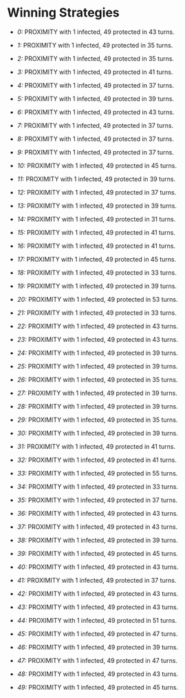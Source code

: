 # Winning Strategies

* _0:_ PROXIMITY with 1 infected, 49 protected in 43 turns.


* _1:_ PROXIMITY with 1 infected, 49 protected in 35 turns.


* _2:_ PROXIMITY with 1 infected, 49 protected in 35 turns.


* _3:_ PROXIMITY with 1 infected, 49 protected in 41 turns.


* _4:_ PROXIMITY with 1 infected, 49 protected in 37 turns.


* _5:_ PROXIMITY with 1 infected, 49 protected in 39 turns.


* _6:_ PROXIMITY with 1 infected, 49 protected in 43 turns.


* _7:_ PROXIMITY with 1 infected, 49 protected in 37 turns.


* _8:_ PROXIMITY with 1 infected, 49 protected in 37 turns.


* _9:_ PROXIMITY with 1 infected, 49 protected in 37 turns.


* _10:_ PROXIMITY with 1 infected, 49 protected in 45 turns.


* _11:_ PROXIMITY with 1 infected, 49 protected in 39 turns.


* _12:_ PROXIMITY with 1 infected, 49 protected in 37 turns.


* _13:_ PROXIMITY with 1 infected, 49 protected in 39 turns.


* _14:_ PROXIMITY with 1 infected, 49 protected in 31 turns.


* _15:_ PROXIMITY with 1 infected, 49 protected in 41 turns.


* _16:_ PROXIMITY with 1 infected, 49 protected in 41 turns.


* _17:_ PROXIMITY with 1 infected, 49 protected in 45 turns.


* _18:_ PROXIMITY with 1 infected, 49 protected in 33 turns.


* _19:_ PROXIMITY with 1 infected, 49 protected in 39 turns.


* _20:_ PROXIMITY with 1 infected, 49 protected in 53 turns.


* _21:_ PROXIMITY with 1 infected, 49 protected in 33 turns.


* _22:_ PROXIMITY with 1 infected, 49 protected in 43 turns.


* _23:_ PROXIMITY with 1 infected, 49 protected in 43 turns.


* _24:_ PROXIMITY with 1 infected, 49 protected in 39 turns.


* _25:_ PROXIMITY with 1 infected, 49 protected in 39 turns.


* _26:_ PROXIMITY with 1 infected, 49 protected in 35 turns.


* _27:_ PROXIMITY with 1 infected, 49 protected in 39 turns.


* _28:_ PROXIMITY with 1 infected, 49 protected in 39 turns.


* _29:_ PROXIMITY with 1 infected, 49 protected in 35 turns.


* _30:_ PROXIMITY with 1 infected, 49 protected in 39 turns.


* _31:_ PROXIMITY with 1 infected, 49 protected in 41 turns.


* _32:_ PROXIMITY with 1 infected, 49 protected in 41 turns.


* _33:_ PROXIMITY with 1 infected, 49 protected in 55 turns.


* _34:_ PROXIMITY with 1 infected, 49 protected in 33 turns.


* _35:_ PROXIMITY with 1 infected, 49 protected in 37 turns.


* _36:_ PROXIMITY with 1 infected, 49 protected in 43 turns.


* _37:_ PROXIMITY with 1 infected, 49 protected in 43 turns.


* _38:_ PROXIMITY with 1 infected, 49 protected in 39 turns.


* _39:_ PROXIMITY with 1 infected, 49 protected in 45 turns.


* _40:_ PROXIMITY with 1 infected, 49 protected in 43 turns.


* _41:_ PROXIMITY with 1 infected, 49 protected in 37 turns.


* _42:_ PROXIMITY with 1 infected, 49 protected in 43 turns.


* _43:_ PROXIMITY with 1 infected, 49 protected in 43 turns.


* _44:_ PROXIMITY with 1 infected, 49 protected in 51 turns.


* _45:_ PROXIMITY with 1 infected, 49 protected in 47 turns.


* _46:_ PROXIMITY with 1 infected, 49 protected in 39 turns.


* _47:_ PROXIMITY with 1 infected, 49 protected in 47 turns.


* _48:_ PROXIMITY with 1 infected, 49 protected in 43 turns.


* _49:_ PROXIMITY with 1 infected, 49 protected in 45 turns.


